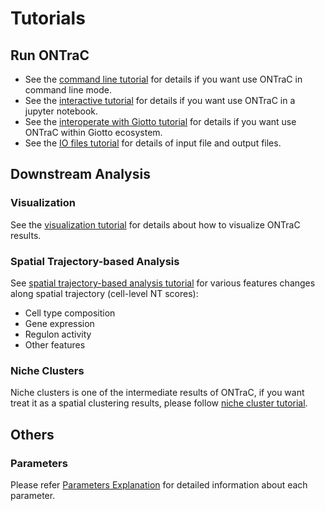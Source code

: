 # Tutorials

## Run ONTraC

- See the [command line tutorial](./command_line.md) for details if you want use ONTraC in command line mode.
- See the [interactive tutorial](./interactive.ipynb) for details if you want use ONTraC in a jupyter notebook.
- See the [interoperate with Giotto tutorial](https://drieslab.github.io/Giotto_website/articles/ontrac.html) for details if you want use ONTraC within Giotto ecosystem.
- See the [IO files tutorial](./IO_files.md) for details of input file and output files.

## Downstream Analysis

### Visualization

See the [visualization tutorial](./visualization.ipynb) for details about how to visualize ONTraC results.

### Spatial Trajectory-based Analysis

See [spatial trajectory-based analysis tutorial](./st_based_analysis.ipynb) for various features changes along spatial trajectory (cell-level NT scores):

- Cell type composition
- Gene expression
- Regulon activity
- Other features

### Niche Clusters

Niche clusters is one of the intermediate results of ONTraC, if you want treat it as a spatial clustering results, please follow [niche cluster tutorial](./niche_cluster.md).

## Others

### Parameters

Please refer [Parameters Explanation](./parameters.md) for detailed information about each parameter.
